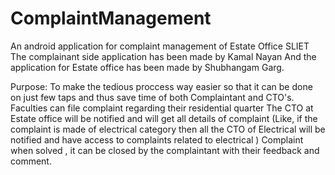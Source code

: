 # ComplaintManagement
An android application for complaint management of Estate Office SLIET 
The complainant side application has been made by Kamal Nayan 
And the application for Estate office has been made by Shubhangam Garg.

Purpose: To make the tedious proccess way easier so that it can be done on just few taps and thus save time of both Complaintant and CTO's.
   Faculties can file complaint regarding their residential quarter
   The CTO at Estate office will be notified and will get all details of complaint 
   (Like, if the complaint is made of electrical category then all the CTO of Electrical will be notified and have access to complaints related to electrical )
   Complaint when solved , it can be closed by the complaintant with their feedback and comment.
